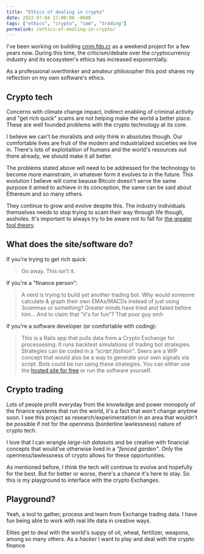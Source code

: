 ```yaml
---
title: "Ethics of dealing in crypto"
date: 2022-07-04 17:00:00 -0600
tags: ["ethics", "crypto", "cmm", "trading"]
permalink: /ethics-of-dealing-in-crypto/
---
```


I've been working on building [cmm.fdo.cr](https://cmm.fdo.cr) as a weekend project for a few years now. During this time, the criticism/debate over the cryptocurrency industry and its ecosystem's ethics has increased exponentially.

As a professional overthinker and amateur philosopher this post shares my reflection on my own software's ethics.

## Crypto tech

Concerns with climate change impact, indirect enabling of criminal activity and "get rich quick" scams are not helping make the world a better place. These are well founded problems with the crypto technology at its core.

I believe we can't be moralists and only think in absolutes though. Our comfortable lives are fruit of the modern and industrialized societies we live in. There's lots of exploitaition of humans and the world's resources out there already, we should make it all better.

The problems stated above will need to be addressed for the technology to become more mainstraim, in whatever form it evolves to in the future. This evolution I believe will come beause Bitcoin doesn't serve the same purpose it aimed to achieve in its conception, the same can be said about Ethereum and so many others. 

They continue to grow and evolve despite this. The industry individuals themselves needs to stop trying to scam their way through life though, assholes. It's important to always try to be aware not to fall for [the greater fool theory](https://en.wikipedia.org/wiki/Greater_fool_theory).

## What does the site/software do?

If you're trying to get rich quick:

> Go away. This isn't it.

If you're a "finance person":

> A nerd is trying to build yet another trading bot. Why would someone calculate & graph their own EMAs/MACDs instead of just using 3commas or something? Greater minds have tried and failed before him... And to claim that "it's for fun"? That poor guy smh

If you're a software developer (or comfortable with coding):

> This is a Rails app that pulls data from a Crypto Exchange for processesing. It runs backtest simulations of trading bot strategies. Strategies can be coded in a _"script fashion"_. Seers are a WIP concept that would also be a way to generate your own signals via script. Bots could be run using these strategies. You can either use the [hosted site for free](https://cmm.fdo.cr) or run the software yourself.

## Crypto trading

Lots of people profit everyday from the knowledge and power monopoly of the finance systems that run the world, it's a fact that won't change anytime soon. I see this project as research/experimentation in an area that wouldn't be possible if not for the openness (borderline lawlessness) nature of crypto tech.

I love that I can wrangle _large-ish datasets_ and be creative with financial concepts that would've otherwise lived in a _"fenced garden"_. Only the openness/lawlessness of crypto allows for these opportunities.

As mentioned before, I think the tech will continue to evolve and hopefully for the best. But for better or worse, there's a chance it's here to stay. So this is my playground to interface with the crypto Exchanges. 

## Playground?

Yeah, a tool to gather, process and learn from Exchange trading data. I have fun being able to work with real life data in creative ways.

Elites get to deal with the world's suppy of oil, wheat, fertilizer, weapons, among so many others. As a _hacker_ I want to play and deal with the crypto finance
